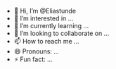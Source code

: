 - 👋 Hi, I’m @Eliastunde
- 👀 I’m interested in ...
- 🌱 I’m currently learning ...
- 💞️ I’m looking to collaborate on ...
- 📫 How to reach me ...
- 😄 Pronouns: ...
- ⚡ Fun fact: ...

<!---
Eliastunde/Eliastunde is a ✨ special ✨ repository because its `README.md` (this file) appears on your GitHub profile.
You can click the Preview link to take a look at your changes.
--->

